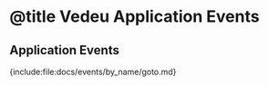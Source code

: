 # @title Vedeu Application Events

## Application Events

{include:file:docs/events/by_name/goto.md}
